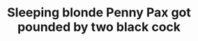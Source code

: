 ---
layout: post
title: Sleeping blonde Penny Pax got pounded by two black cock
duration: '07:01'
view: 180
rate: 2
video: 'http://fantasti.cc/embed/1105369/'
category: 
 - black
 - threesome
tags: 
 - big-black-cock
priority: 0.9
changefreq: daily
---